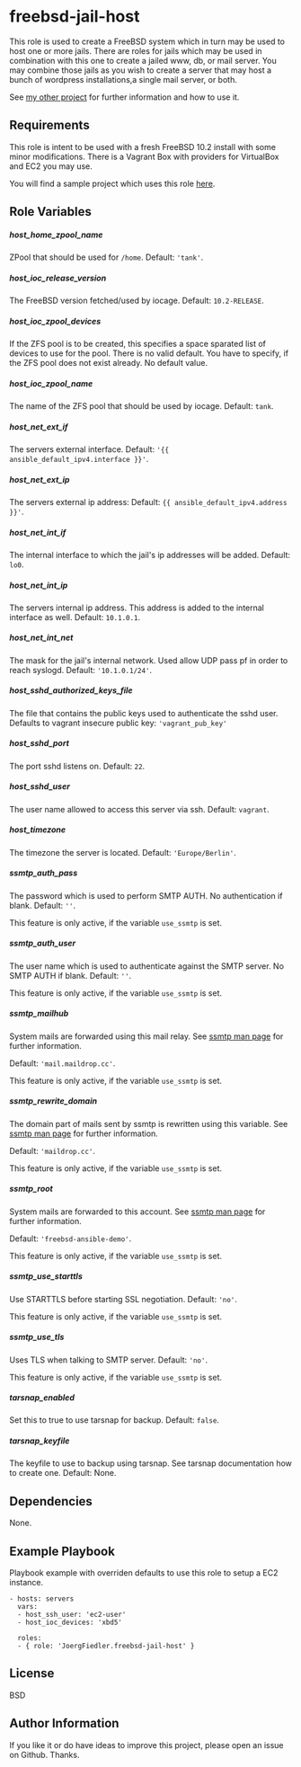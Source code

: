 freebsd-jail-host
=========

This role is used to create a FreeBSD system which in turn may be used to host one or more jails.
There are roles for jails which may be used in combination with this one to create a jailed www, db, or mail server. You may combine those jails as you wish to create a server that may host a bunch of wordpress installations,a single mail server, or both.

See [my other project](https://github.com/JoergFiedler/freebsd-ansible-demo) for further information and how to use it.

Requirements
------------

This role is intent to be used with a fresh FreeBSD 10.2 install with some minor modifications. There is a Vagrant Box with providers for VirtualBox and EC2 you may use.

You will find a sample project which uses this role [here](https://github.com/JoergFiedler/freebsd-ansible-demo).

Role Variables
--------------

##### host_home_zpool_name
ZPool that should be used for `/home`. Default: `'tank'`.

##### host_ioc_release_version
The FreeBSD version fetched/used by iocage. Default: `10.2-RELEASE`.

##### host_ioc_zpool_devices
If the ZFS pool is to be created, this specifies a space sparated list of devices to use for the pool. There is no valid default. You have to specify, if the ZFS pool does not exist already. No default value.

##### host_ioc_zpool_name
The name of the ZFS pool that should be used by iocage. Default: `tank`.

##### host_net_ext_if
The servers external interface. Default: `'{{ ansible_default_ipv4.interface }}'`.

##### host_net_ext_ip
The servers external ip address: Default: `{{ ansible_default_ipv4.address }}'`.

##### host_net_int_if
The internal interface to which the jail's ip addresses will be added. Default: `lo0`.

##### host_net_int_ip
The servers internal ip address. This address is added to the internal interface as well. Default: `10.1.0.1`.

##### host_net_int_net
The mask for the jail's internal network. Used allow UDP pass pf in order to reach syslogd. Default: `'10.1.0.1/24'`.

##### host_sshd_authorized_keys_file
The file that contains the public keys used to authenticate the sshd user. Defaults to vagrant insecure public key: `'vagrant_pub_key'`
##### host_sshd_port
The port sshd listens on. Default: `22`.

##### host_sshd_user
The user name allowed to access this server via ssh. Default: `vagrant`.

##### host_timezone
The timezone the server is located. Default: `'Europe/Berlin'`.

##### ssmtp_auth_pass
The password which is used to perform SMTP AUTH. No authentication if blank. Default: `''`.

This feature is only active, if the variable `use_ssmtp` is set.

##### ssmtp_auth_user
The user name which is used to authenticate against the SMTP server. No SMTP AUTH if blank. Default: `''`.

This feature is only active, if the variable `use_ssmtp` is set.

##### ssmtp_mailhub
System mails are forwarded using this mail relay. See [ssmtp man page](https://www.freebsd.org/cgi/man.cgi?query=ssmtp&apropos=0&sektion=0&manpath=FreeBSD+10.2-RELEASE+and+Ports&arch=default&format=html) for further information.

Default: `'mail.maildrop.cc'`.

This feature is only active, if the variable `use_ssmtp` is set.

##### ssmtp_rewrite_domain
The domain part of mails sent by ssmtp is rewritten using this variable. See [ssmtp man page](https://www.freebsd.org/cgi/man.cgi?query=ssmtp&apropos=0&sektion=0&manpath=FreeBSD+10.2-RELEASE+and+Ports&arch=default&format=html) for further information.

Default: `'maildrop.cc'`.

This feature is only active, if the variable `use_ssmtp` is set.

##### ssmtp_root
System mails are forwarded to this account. See [ssmtp man page](https://www.freebsd.org/cgi/man.cgi?query=ssmtp&apropos=0&sektion=0&manpath=FreeBSD+10.2-RELEASE+and+Ports&arch=default&format=html) for further information.

Default: `'freebsd-ansible-demo'`.

This feature is only active, if the variable `use_ssmtp` is set.

##### ssmtp_use_starttls
Use STARTTLS before starting SSL negotiation. Default: `'no'`.

This feature is only active, if the variable `use_ssmtp` is set.

##### ssmtp_use_tls
Uses TLS when talking to SMTP server. Default: `'no'`.

This feature is only active, if the variable `use_ssmtp` is set.

##### tarsnap_enabled
Set this to true to use tarsnap for backup. Default: `false`.

##### tarsnap_keyfile
The keyfile to use to backup using tarsnap. See tarsnap documentation how to create one. Default: None.

Dependencies
------------

None.

Example Playbook
----------------

Playbook example with overriden defaults to use this role to setup a EC2 instance.

    - hosts: servers
      vars:
      - host_ssh_user: 'ec2-user'
      - host_ioc_devices: 'xbd5'

      roles:
      - { role: 'JoergFiedler.freebsd-jail-host' }

License
-------

BSD

Author Information
------------------

If you like it or do have ideas to improve this project, please open an issue on Github. Thanks.
